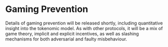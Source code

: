 # Gaming Prevention

Details of gaming prevention will be released shortly, including quantitative insight into the tokenomic model. As with other protocols, it will be a mix of game theory, implicit and explicit incentives, as well as slashing mechanisms for both adversarial and faulty misbehaviour.
